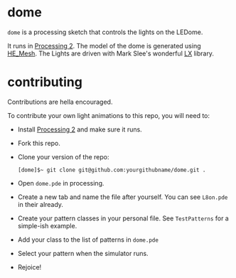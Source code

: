 # dome
`dome` is a processing sketch that controls the lights on the LEDome.

It runs in [Processing 2](https://processing.org/). 
The model of the dome is generated using [HE_Mesh](https://github.com/wblut/HE_Mesh2014). 
The Lights are driven with Mark Slee's wonderful [LX](https://github.com/heronarts/LX) library.

# contributing
Contributions are hella encouraged.

To contribute your own light animations to this repo, you will need to:

* Install [Processing 2](https://processing.org/download) and make sure it runs.
* Fork this repo.
* Clone your version of the repo: 
  
  ```
  [dome]$~ git clone git@github.com:yourgithubname/dome.git .
  ```
* Open `dome.pde` in processing.
* Create a new tab and name the file after yourself. You can see `L8on.pde` in their already.
* Create your pattern classes in your personal file. See `TestPatterns` for a simple-ish example.
* Add your class to the list of patterns in `dome.pde`
* Select your pattern when the simulator runs.
* Rejoice!